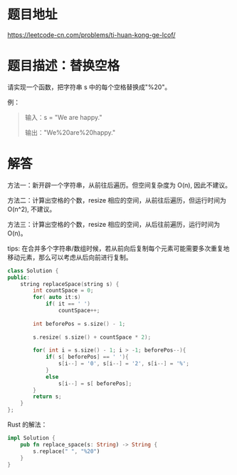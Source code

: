 # 题目地址

<https://leetcode-cn.com/problems/ti-huan-kong-ge-lcof/>

# 题目描述：替换空格

请实现一个函数，把字符串 s 中的每个空格替换成"%20"。

例：
>输入：s = "We are happy."
>
>输出："We%20are%20happy."

# 解答

方法一：新开辟一个字符串，从前往后遍历。但空间复杂度为 O(n), 因此不建议。

方法二：计算出空格的个数，resize 相应的空间，从前往后遍历，但运行时间为 O(n^2), 不建议。

方法三：计算出空格的个数，resize 相应的空间，从后往前遍历，运行时间为 O(n)。

tips: 在合并多个字符串/数组时候，若从前向后复制每个元素可能需要多次重复地移动元素，那么可以考虑从后向前进行复制。

```cpp
class Solution {
public:
    string replaceSpace(string s) {
        int countSpace = 0;
        for( auto it:s)
            if( it == ' ')
                countSpace++;
        
        int beforePos = s.size() - 1;
        
        s.resize( s.size() + countSpace * 2);
        
        for( int i = s.size() - 1; i > -1; beforePos--){
            if( s[ beforePos] == ' '){
                s[i--] = '0', s[i--] = '2', s[i--] = '%';
            }
            else
                s[i--] = s[ beforePos];
        }
        return s;
    }
};
```

Rust 的解法：

```rust
impl Solution {
    pub fn replace_space(s: String) -> String {
        s.replace(" ", "%20")
    }
}
```
